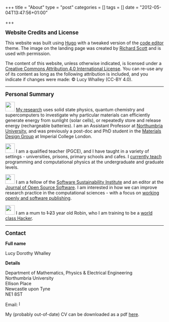 +++
title = "About"
type = "post"
categories = []
tags = []
date = "2012-05-04T13:47:56+01:00"

+++

<big> <b> Website Credits and License</b> </big>

This website was built using [Hugo](https://gohugo.io) with a tweaked version of the [code editor](https://github.com/aubm/hugo-code-editor-theme/) theme. The image on the landing page was created by [Richard Scott](https://richard-scott.info/home.html) and is used with permission.

The content of this website, unless otherwise indicated, is licensed under a [Creative Commons Attribution 4.0 International License](https://creativecommons.org/licenses/by/4.0/). You can re-use any of its content as long as the following attribution is included, and you indicate if changes were made: © Lucy Whalley (CC-BY 4.0).

---------------
<big> <b> Personal Summary </b> </big>


<img src="./images/lattice_icon.png" width="30" height="30"> [My research](http://lucydot.github.io/research/) uses solid state physics, quantum chemistry and supercomputers to investigate why particular materials can efficiently generate energy from sunlight (solar cells), or repeatedly store and release energy (rechargeable batteries). I am an Assistant Professor at [Northumbria University](https://www.northumbria.ac.uk/about-us/academic-departments/mathematics-physics-and-electrical-engineering/research/), and was previously a post-doc and PhD student in the [Materials Design Group](https://wmd-group.github.io/) at Imperial College London.

<img src="./images/teaching_icon.png" width="30" height="30"> I am a qualified teacher (PGCE), and I have taught in a variety of settings - universities, prisons, primary schools and cafes. I [currently teach](http://lucydot.github.io/teaching/) programming and computational physics at the undergraduate and graduate levels.

<img src="./images/coding_icon.png" width="30" height="30"> I am a fellow of the [Software Sustainability Institute](https://software.ac.uk/about) and an editor at the [Journal of Open Source Software](https://joss.theoj.org). I am interested in how we can improve research practice in the computational sciences - with a focus on [working openly and software publishing](https://lucydot.github.io/open/).

<img src="./images/baby_icon.png" width="30" height="30"> I am a mum to <strike>1 2</strike>3 year old Robin, who I am training to be a [world class Hacker](https://twitter.com/lucydotwhalley/status/1358480776841617412/photo/1).

-----------------
<big> <b> Contact </b> </big>

<b> Full name </b>

Lucy Dorothy Whalley

<b> Details </b>

Department of Mathematics, Physics & Electrical Engineering </br>
Northumbria University </br>
Ellison Place </br>
Newcastle upon Tyne </br>
NE1 8ST </br>

Email: <img src="../images/email_uni.png" height="16" alt="l dot whalley at northumbria dot ac dot uk"> 

My (probably out-of-date) CV can be downloaded as a pdf [here](./LW_resume.pdf).
